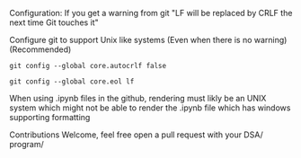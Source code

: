 Configuration:
If you get a warning from git
"LF will be replaced by CRLF the next time Git touches it"

Configure git to support Unix like systems (Even when there is no warning) (Recommended)

`git config --global core.autocrlf false`

`git config --global core.eol lf`

When using .ipynb files in the github, rendering must likly be an UNIX system which might not be able to render the .ipynb file which has windows supporting formatting

Contributions Welcome, feel free open a pull request with your DSA/ program/
